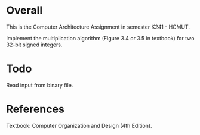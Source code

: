 # Overall

This is the Computer Architecture Assignment in semester K241 - HCMUT.

Implement the multiplication algorithm (Figure 3.4 or 3.5 in textbook) for two 32-bit signed integers.

# Todo

Read input from binary file.


# References

Textbook: Computer Organization and Design (4th Edition).
